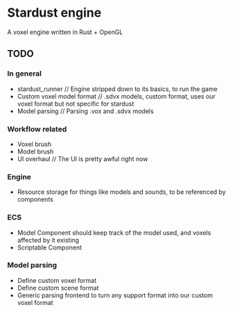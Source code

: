# Stardust engine
A voxel engine written in Rust + OpenGL

## TODO
### In general
- stardust_runner // Engine stripped down to its basics, to run the game
- Custom voxel model format // .sdvx models, custom format, uses our voxel format but not specific for stardust
- Model parsing // Parsing .vox and .sdvx models

### Workflow related
- Voxel brush
- Model brush
- UI overhaul // The UI is pretty awful right now

### Engine
- Resource storage for things like models and sounds, to be referenced by components

### ECS
- Model Component should keep track of the model used, and voxels affected by it existing
- Scriptable Component

### Model parsing
- Define custom voxel format
- Define custom scene format
- Generic parsing frontend to turn any support format into our custom voxel format
